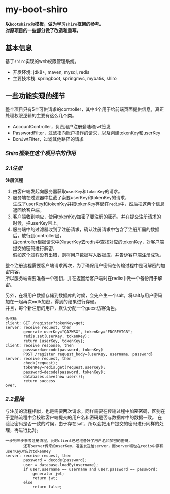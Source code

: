 # **my-boot-shiro**

**以`bootshiro`为模板，做为学习`shiro`框架的参考。**  
**对原项目的一些部分做了改造和重写。**

## **基本信息**

基于`shiro`实现的web权限管理系统。
- 开发环境: jdk8+, maven, mysql, redis
- 主要技术栈: springboot, springmvc, mybatis, shiro

## **一些功能实现的细节**

整个项目只有5个可供请求的controller，其中4个用于给前端页面提供信息，真正处理权限逻辑的主要有这么几个类。
- AccountController，负责用户注册登陆和jwt签发
- PasswordFilter，过滤指向账户操作的请求，以及创建tokenKey和userKey
- BonJwtFilter，过滤其他路径的请求

### *Shiro框架在这个项目中的作用*

### *2.1注册*

**注册流程**
1. 由客户端发起向服务器获取`userKey`和`tokenKey`的请求。
2. 服务端在过滤器中拦截了索要userKey和tokenKey的请求，  
   生成了userKey和tokenKey并把tokenKey存储在`redis`中，然后把这两个信息返回给客户端。
3. 客户端收到响应，使用tokenKey加密了要注册的密码，并在提交注册请求的时候，把userKey带上。
4. 服务端中的过滤器收到了注册请求，确认注册请求中包含了注册所需的数据后，放行到controller层，  
   由controller根据请求中的userKey去redis中查找对应的tokenKey，对客户端提交的密码进行解密，  
   假如这个过程没有出错，则将用户数据写入数据库，并告诉客户端注册成功。

整个注册流程需要客户端请求两次，为了确保用户密码在传输过程中是可解密的加密内容，  
所以服务端需要准备一个密钥，并在返回给客户端时在redis中做一个备份用于解密。

另外，在将用户数据存储到数据库的时候，会先产生一个salt，将salt与用户密码加在一起再次md5加密，得到的结果进行存储。  
并且，每个新注册的用户，默认分配一个guest访客角色。

```text
伪代码 
client: GET /register?tokenKey=get; 
server: receive request, then
        generate userKey="QAZWSX", tokenKey="EDCRFVTGB";
        redis.set(userKey, tokenKey);
        return {userKey, tokenKey};
client: receive response, then
        password=encode(password, tokenKey)
        POST /register request_body={userKey, username, password}
server: receive request, then
        check(request);
        tokenKey=redis.get(request.userKey);
        password=decode(password, tokenKey);
        databases.save(new user());
        return success
over.        
```
   
### *2.2登陆*

与注册的流程相似，也是需要两次请求，同样需要在传输过程中加密密码，区别在于登陆流程中会校验客户端提交的用户名和密码是否与数据库中的数据一致。 
在验证密码是否一致的时候，由于存在salt，所以会把用户提交的密码进行同样的处理，再进行比对。

```text
一步到三步参考注册流程，此时client已经准备好了用户名和加密的密码，
        还有server传来的userKey，准备发送给server，而server端也在redis中存有userKey对应的tokenKey
server: receive request, then
        password = decode(password);
        user = database.loadBy(username);
        if user.username == username and user.password == password:
            generator jwt;
            return jwt;
        else
            return false;        
```
